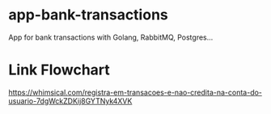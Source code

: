 # app-bank-transactions
App for bank transactions with Golang, RabbitMQ, Postgres...

# Link Flowchart
https://whimsical.com/registra-em-transacoes-e-nao-credita-na-conta-do-usuario-7dgWckZDKij8GYTNyk4XVK

